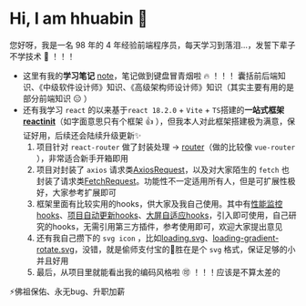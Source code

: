 # Hi, I am hhuabin 👋

您好呀，我是一名 98 年的 4 年经验前端程序员，每天学习到落泪...，发誓下辈子不学技术 :fu: ！！！

<!--
**hhuabin/hhuabin** is a ✨ _special_ ✨ repository because its `README.md` (this file) appears on your GitHub profile.

Here are some ideas to get you started:

- 🔭 I’m currently working on ...
- 🌱 I’m currently learning ...
- 👯 I’m looking to collaborate on ...
- 🤔 I’m looking for help with ...
- 💬 Ask me about ...
- 📫 How to reach me: ...
- 😄 Pronouns: ...
- ⚡ Fun fact: ...
-->

- 这里有我的**学习笔记** [note](https://github.com/hhuabin/note "学习笔记")，笔记做到键盘冒青烟啦 :fire: ！！！
  囊括前后端知识、《中级软件设计师》知识、《高级架构师设计师》知识（其实主要有用的是部分前端知识 :expressionless: ）
- 还有我学习 `react` 的以来基于`react 18.2.0` + `Vite` + `TS`搭建的**一站式框架 [reactinit](https://github.com/hhuabin/reactinit "reactinit")**（如字面意思只有个框架 :thumbsup: ），但我本人对此框架搭建极为满意，保证好用，后续还会陆续升级更新✨
  1. 项目针对 `react-router` 做了封装处理 -> [router](https://github.com/hhuabin/reactinit/tree/main/src/router "router")（做的比较像 `vue-router` ），非常适合新手开箱即用
  2. 项目对封装了 `axios` 请求类[AxiosRequest](https://github.com/hhuabin/reactinit/blob/main/src/utils/request/AxiosRequest.ts "AxiosRequest")，以及对大家陌生的 `fetch` 也封装了请求类[FetchRequest](https://github.com/hhuabin/reactinit/blob/main/src/utils/request/FetchRequest.ts "FetchRequest")。功能性不一定适用所有人，但是可扩展性极好，大家参考扩展即可
  3. 框架里面有比较实用的hooks，供大家及我自己使用。其中有[性能监控hooks](https://github.com/hhuabin/reactinit/blob/main/src/hooks/usePerformanceMonitor.ts "usePerformanceMonitor")、[项目自动更新hooks](https://github.com/hhuabin/reactinit/blob/main/src/hooks/useProjectAutoUpdate.ts "useProjectAutoUpdate")、[大屏自适应hooks](https://github.com/hhuabin/reactinit/blob/main/src/hooks/useWindowResize.ts "useWindowResize")，引入即可使用，自己研究的hooks，无需引用第三方插件，参考使用即可，欢迎大家提出意见
  4. 还有我自己攒下的 `svg icon` ，比如[loading.svg](https://github.com/hhuabin/reactinit/blob/main/src/assets/svg/loading.svg "loading.svg")、[loading-gradient-rotate.svg](https://github.com/hhuabin/reactinit/blob/main/src/assets/svg/loading-gradient-rotate.svg "loading-gradient-rotate.svg")，没错，就是偷师支付宝的🤔胜在是个 `svg` 格式，保证足够的小并且好用
  5. 最后，从项目里就能看出我的编码风格啦 :accept: ！！！应该是不算太差的

⚡佛祖保佑、永无bug、升职加薪
